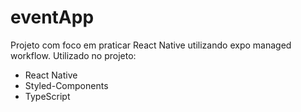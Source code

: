 # eventApp

Projeto com foco em praticar React Native utilizando expo managed workflow.
Utilizado no projeto:

- React Native
- Styled-Components
- TypeScript
